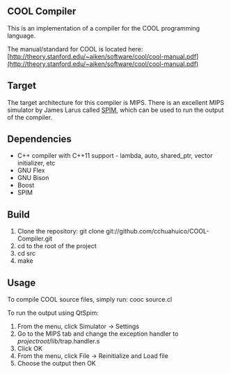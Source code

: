 COOL Compiler
-------------

This is an implementation of a compiler for the COOL programming language. 

The manual/standard for COOL is located here: [http://theory.stanford.edu/~aiken/software/cool/cool-manual.pdf](http://theory.stanford.edu/~aiken/software/cool/cool-manual.pdf)

Target
----------

The target architecture for this compiler is MIPS. There is an excellent MIPS simulator by James Larus called [SPIM](http://spimsimulator.sourceforge.net/), which can be used to run the output of the compiler.

Dependencies
------------

* C++ compiler with C++11 support - lambda, auto, shared_ptr, vector initializer, etc
* GNU Flex
* GNU Bison
* Boost
* SPIM

Build
-----

1. Clone the repository: git clone git://github.com/cchuahuico/COOL-Compiler.git
2. cd to the root of the project
3. cd src
4. make

Usage
-----------

To compile COOL source files, simply run: cooc source.cl

To run the output using QtSpim:

1.  From the menu, click Simulator -> Settings
2.  Go to the MIPS tab and change the exception handler to *projectroot*/lib/trap.handler.s
3.  Click OK
4.  From the menu, click File -> Reinitialize and Load file 
5.  Choose the output then OK
